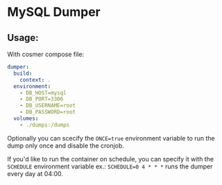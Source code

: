 # MySQL Dumper

## Usage:
With cosmer compose file:
```yaml
dumper:
  build:
    context: .
  environment:
    - DB_HOST=mysql
    - DB_PORT=3306
    - DB_USERNAME=root
    - DB_PASSWORD=root
  volumes:
    - ./dumps:/dumps
```

Optionally you can scecify the `ONCE=true` environment variable to run the dump only once and disable the cronjob.

If you'd like to run the container on schedule, you can specify it with the `SCHEDULE` environment variable ex.: `SCHEDULE=0 4 * * *` runs the dumper every day at 04:00.